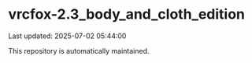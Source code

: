 # vrcfox-2.3_body_and_cloth_edition

Last updated: 2025-07-02 05:44:00

This repository is automatically maintained.
